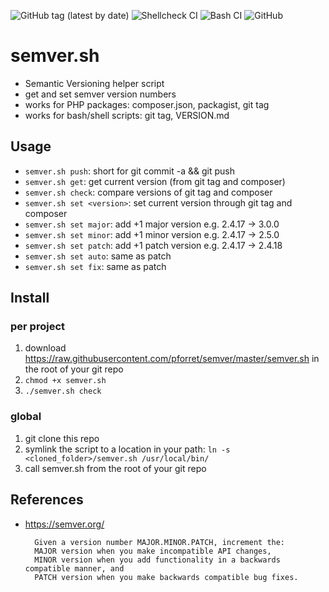 ![GitHub tag (latest by date)](https://img.shields.io/github/v/tag/pforret/semver)
![Shellcheck CI](https://github.com/pforret/semver/workflows/Shellcheck%20CI/badge.svg)
![Bash CI](https://github.com/pforret/semver/workflows/Bash%20CI/badge.svg)
![GitHub](https://img.shields.io/github/license/pforret/semver)

# semver.sh

* Semantic Versioning helper script
* get and set semver version numbers
* works for PHP packages: composer.json, packagist, git tag
* works for bash/shell scripts: git tag, VERSION.md

## Usage

* `semver.sh push`: short for git commit -a && git push
* `semver.sh get`: get current version (from git tag and composer)
* `semver.sh check`: compare versions of git tag and composer
* `semver.sh set <version>`: set current version through git tag and composer
* `semver.sh set major`: add +1 major version e.g. 2.4.17 -> 3.0.0
* `semver.sh set minor`: add +1 minor version e.g. 2.4.17 -> 2.5.0
* `semver.sh set patch`: add +1 patch version e.g. 2.4.17 -> 2.4.18
* `semver.sh set auto`: same as patch
* `semver.sh set fix`: same as patch

## Install

### per project 

1. download https://raw.githubusercontent.com/pforret/semver/master/semver.sh in the root of your git repo
2. `chmod +x semver.sh`
3. `./semver.sh check`

### global
1. git clone this repo
2. symlink the script to a location in your path: `ln -s <cloned_folder>/semver.sh /usr/local/bin/`
3. call semver.sh from the root of your git repo


## References
* https://semver.org/

		Given a version number MAJOR.MINOR.PATCH, increment the:
		MAJOR version when you make incompatible API changes,
		MINOR version when you add functionality in a backwards compatible manner, and
		PATCH version when you make backwards compatible bug fixes.
